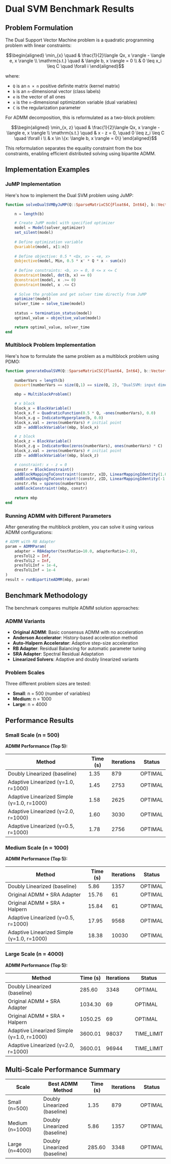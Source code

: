 # Dual SVM Benchmark Results

## Problem Formulation

The Dual Support Vector Machine problem is a quadratic programming problem with linear constraints:

```math
\begin{aligned}
\min_{x} \quad & \frac{1}{2}\langle Qx, x \rangle - \langle e, x \rangle \\
\mathrm{s.t.} \quad & \langle b, x \rangle = 0 \\
& 0 \leq x_i \leq C \quad \forall i
\end{aligned}
```

where:
- `Q` is an `n × n` positive definite matrix (kernel matrix)
- `b` is an `n`-dimensional vector (class labels)
- `e` is the vector of all ones
- `x` is the `n`-dimensional optimization variable (dual variables)
- `C` is the regularization parameter

For ADMM decomposition, this is reformulated as a two-block problem:

```math
\begin{aligned}
\min_{x, z} \quad & \frac{1}{2}\langle Qx, x \rangle - \langle e, x \rangle \\
\mathrm{s.t.} \quad & x - z = 0, \quad 0 \leq z_i \leq C \quad \forall i \\
& x \in \{x: \langle b, x \rangle = 0\}
\end{aligned}
```

This reformulation separates the equality constraint from the box constraints, enabling efficient distributed solving using bipartite ADMM.

## Implementation Examples

### JuMP Implementation

Here's how to implement the Dual SVM problem using JuMP:

```julia
function solveDualSVMByJuMP(Q::SparseMatrixCSC{Float64, Int64}, b::Vector{Float64}, C::Float64, solver_optimizer=SCS.Optimizer; warmup=false)

    n = length(b)

    # Create JuMP model with specified optimizer
    model = Model(solver_optimizer)
    set_silent(model)
    
    # Define optimization variable
    @variable(model, x[1:n])
    
    # Define objective: 0.5 * <Qx, x> - <e, x>
    @objective(model, Min, 0.5 * x' * Q * x - sum(x))
    
    # Define constraints: <b, x> = 0, 0 <= x <= C
    @constraint(model, dot(b, x) == 0)
    @constraint(model, x .>= 0)
    @constraint(model, x .<= C)
    
    # Solve the problem and get solver time directly from JuMP
    optimize!(model)
    solver_time = solve_time(model)
    
    status = termination_status(model)
    optimal_value = objective_value(model)

    return optimal_value, solver_time
end
```

### Multiblock Problem Implementation

Here's how to formulate the same problem as a multiblock problem using PDMO:

```julia
function generateDualSVM(Q::SparseMatrixCSC{Float64, Int64}, b::Vector{Float64}, C::Float64)
    
    numberVars = length(b)
    @assert(numberVars == size(Q,1) == size(Q, 2), "DualSVM: input dimension mismatch. ")

    mbp = MultiblockProblem() 

    # x block
    block_x = BlockVariable() 
    block_x.f = QuadraticFunction(0.5 * Q, -ones(numberVars), 0.0)
    block_x.g = IndicatorHyperplane(b, 0.0)
    block_x.val = zeros(numberVars) # initial point
    xID = addBlockVariable!(mbp, block_x)

    # z block
    block_z = BlockVariable() 
    block_z.g = IndicatorBox(zeros(numberVars), ones(numberVars) * C)
    block_z.val = zeros(numberVars) # initial point
    zID = addBlockVariable!(mbp, block_z)

    # constraint: x - z = 0 
    constr = BlockConstraint() 
    addBlockMappingToConstraint!(constr, xID, LinearMappingIdentity(1.0))
    addBlockMappingToConstraint!(constr, zID, LinearMappingIdentity(-1.0))
    constr.rhs = spzeros(numberVars)
    addBlockConstraint!(mbp, constr)
    
    return mbp 
end
```

### Running ADMM with Different Parameters

After generating the multiblock problem, you can solve it using various ADMM configurations:

```julia
# ADMM with RB Adapter
param = ADMMParam(
    adapter = RBAdapter(testRatio=10.0, adapterRatio=2.0),
    presTolL2 = Inf,
    dresTolL2 = Inf,
    presTolLInf = 1e-4,
    dresTolLInf = 1e-4
)
result = runBipartiteADMM(mbp, param)
```

## Benchmark Methodology

The benchmark compares multiple ADMM solution approaches:

### ADMM Variants
- **Original ADMM**: Basic consensus ADMM with no acceleration
- **Anderson Accelerator**: History-based acceleration method
- **Auto-Halpern Accelerator**: Adaptive step-size acceleration
- **RB Adapter**: Residual Balancing for automatic parameter tuning
- **SRA Adapter**: Spectral Residual Adaptation
- **Linearized Solvers**: Adaptive and doubly linearized variants

### Problem Scales
Three different problem sizes are tested:
- **Small**: n = 500 (number of variables)
- **Medium**: n = 1000  
- **Large**: n = 4000

## Performance Results

### Small Scale (n = 500)

**ADMM Performance (Top 5):**

| Method | Time (s) | Iterations | Status |
|--------|----------|------------|---------|
| Doubly Linearized (baseline) | 1.35 | 879 | OPTIMAL |
| Adaptive Linearized (γ=1.0, r=1000) | 1.45 | 2753 | OPTIMAL |
| Adaptive Linearized Simple (γ=1.0, r=1000) | 1.58 | 2625 | OPTIMAL |
| Adaptive Linearized (γ=2.0, r=1000) | 1.60 | 3030 | OPTIMAL |
| Adaptive Linearized (γ=0.5, r=1000) | 1.78 | 2756 | OPTIMAL |

### Medium Scale (n = 1000)

**ADMM Performance (Top 5):**

| Method | Time (s) | Iterations | Status |
|--------|----------|------------|---------|
| Doubly Linearized (baseline) | 5.86 | 1357 | OPTIMAL |
| Original ADMM + SRA Adapter | 15.76 | 61 | OPTIMAL |
| Original ADMM + SRA + Halpern | 15.84 | 61 | OPTIMAL |
| Adaptive Linearized (γ=0.5, r=1000) | 17.95 | 9568 | OPTIMAL |
| Adaptive Linearized Simple (γ=1.0, r=1000) | 18.38 | 10030 | OPTIMAL |

### Large Scale (n = 4000)

**ADMM Performance (Top 5):**

| Method | Time (s) | Iterations | Status |
|--------|----------|------------|---------|
| Doubly Linearized (baseline) | 285.60 | 3348 | OPTIMAL |
| Original ADMM + SRA Adapter | 1034.30 | 69 | OPTIMAL |
| Original ADMM + SRA + Halpern | 1050.25 | 69 | OPTIMAL |
| Adaptive Linearized Simple (γ=1.0, r=1000) | 3600.01 | 98037 | TIME_LIMIT |
| Adaptive Linearized (γ=2.0, r=1000) | 3600.01 | 96944 | TIME_LIMIT |

## Multi-Scale Performance Summary

| Scale | Best ADMM Method | Time (s) | Iterations | Status |
|-------|------------------|----------|------------|---------|
| Small (n=500) | Doubly Linearized (baseline) | 1.35 | 879 | OPTIMAL |
| Medium (n=1000) | Doubly Linearized (baseline) | 5.86 | 1357 | OPTIMAL |
| Large (n=4000) | Doubly Linearized (baseline) | 285.60 | 3348 | OPTIMAL |
